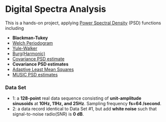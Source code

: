 # Digital Spectra Analysis

This is a hands-on project, applying [Power Spectral Density](https://en.wikipedia.org/wiki/Spectral_density) (PSD) functions including 

* **Blackman-Tukey**
* [Welch Periodogram](https://en.wikipedia.org/wiki/Welch%27s_method)
* [Yule-Walker](https://en.wikipedia.org/wiki/Autoregressive_model#Yule%E2%80%93Walker_equations)
* [Burg(Harmonic)](https://en.wikipedia.org/wiki/Spectral_density_estimation#cite_ref-Burg_4-0)
* [Covariance PSD estimate](https://en.wikipedia.org/wiki/Spectral_density_estimation#Example_calculation)
* **Covariance PSD estimates**
* [Adaptive Least Mean Squares](https://en.wikipedia.org/wiki/Least_mean_squares_filter)
* [MUSIC PSD estimates](https://en.wikipedia.org/wiki/MUSIC_(algorithm))
### Data Set 
* 1: a **128-point** real data sequence consisting of **unit-amplitude sinusoids** at
**10Hz, 11Hz, and 25Hz**. Sampling frequency **fs=64 /second**.
* 2: a data record identical to Data Set #1, but add **white noise** such that
signal-to-noise radio(SNR) is **0 dB**.
